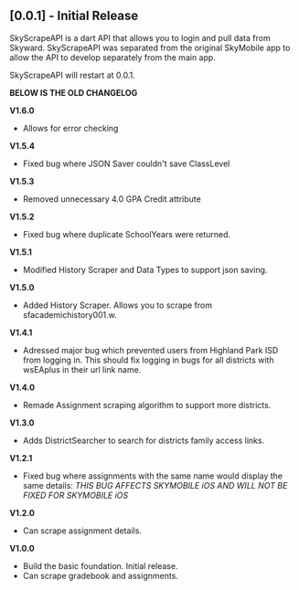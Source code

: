 ## [0.0.1] - Initial Release

SkyScrapeAPI is a dart API that allows you to login and pull data from Skyward. SkyScrapeAPI was separated from the original SkyMobile app to allow the API to develop separately from the main app.

SkyScrapeAPI will restart at 0.0.1.

**BELOW IS THE OLD CHANGELOG**

**V1.6.0**

- Allows for error checking

**V1.5.4**

- Fixed bug where JSON Saver couldn't save ClassLevel

**V1.5.3**

- Removed unnecessary 4.0 GPA Credit attribute

**V1.5.2**

- Fixed bug where duplicate SchoolYears were returned.

**V1.5.1**

- Modified History Scraper and Data Types to support json saving.

**V1.5.0**

- Added History Scraper. Allows you to scrape from sfacademichistory001.w.

**V1.4.1**

- Adressed major bug which prevented users from Highland Park ISD from logging in. This should fix logging in bugs for all districts with wsEAplus in their url link name.

**V1.4.0**

- Remade Assignment scraping algorithm to support more districts.

**V1.3.0**

- Adds DistrictSearcher to search for districts family access links.

**V1.2.1**

- Fixed bug where assignments with the same name would display the same details: *THIS BUG AFFECTS SKYMOBILE iOS AND WILL NOT BE FIXED FOR SKYMOBILE iOS*

**V1.2.0**

- Can scrape assignment details.

**V1.0.0**

- Build the basic foundation. Initial release.
- Can scrape gradebook and assignments.
